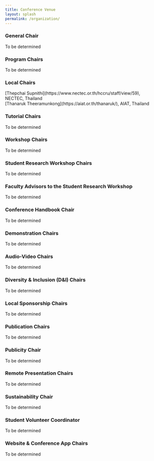 ```yaml
---
title: Conference Venue
layout: splash
permalink: /organization/
---
```


<h3>General Chair</h3>
To be determined

<h3>Program Chairs</h3>
To be determined

<h3>Local Chairs</h3>
[Thepchai Supnithi](https://www.nectec.or.th/hccru/staff/view/59), NECTEC, Thailand<br/>
[Thanaruk Theeramunkong](https://aiat.or.th/thanaruk/), AIAT, Thailand

<h3>Tutorial Chairs</h3>
To be determined

<h3>Workshop Chairs</h3>
To be determined

<h3>Student Research Workshop Chairs</h3>
To be determined

<h3>Faculty Advisors to the Student Research Workshop</h3>
To be determined

<h3>Conference Handbook Chair</h3>
To be determined

<h3>Demonstration Chairs</h3>
To be determined

<h3>Audio-Video Chairs</h3>
To be determined

<h3>Diversity &amp; Inclusion (D&amp;I) Chairs</h3>
To be determined

<h3>Local Sponsorship Chairs</h3>
To be determined

<h3>Publication Chairs</h3>
To be determined

<h3>Publicity Chair</h3>
To be determined

<h3>Remote Presentation Chairs</h3>
To be determined

<h3>Sustainability Chair </h3>
To be determined

<h3>Student Volunteer Coordinator</h3>
To be determined

<h3>Website &amp; Conference App Chairs</h3>
To be determined

